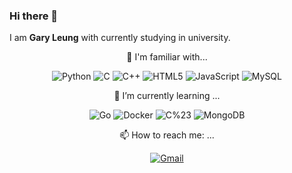### Hi there 👋

I am **Gary Leung** with currently studying in university.

<div align="center">

🌳 I'm familiar with...

![Python](https://img.shields.io/badge/python-lightgreen.svg?style=plastic&logo=Python)
![C](https://img.shields.io/badge/C-blue.svg?style=plastic&logo=C&logoColor=white)
![C++](https://img.shields.io/badge/c%2B%2B-blue.svg?style=plastic&logo=c%2B%2B&logoColor=white)
![HTML5](https://img.shields.io/badge/HTML5-E34F26?style=plastic&logo=html5&logoColor=white)
![JavaScript](https://img.shields.io/badge/-JavaScript-oringe?style=plastic&logo=javascript)
![MySQL](https://img.shields.io/badge/mysql-%2300f.svg?style=plastic&logo=mysql&logoColor=white)

🌱 I’m currently learning ...

![Go](https://img.shields.io/badge/go-green.svg?style=plastic&logo=Go)
![Docker](https://img.shields.io/badge/Docker-lightgrey.svg?style=plastic&logo=Docker)
![C%23](https://img.shields.io/badge/C%23-red.svg?style=plastic)
![MongoDB](https://img.shields.io/badge/MongoDB-blue.svg?style=plastic&logo=MongoDB)

📫 How to reach me: ...

[![Gmail](https://img.shields.io/badge/Gmail-lightgrey.svg?style=plastic&logo=Gmail)](mailto:tzlgdly@gmail.com)


</div>
